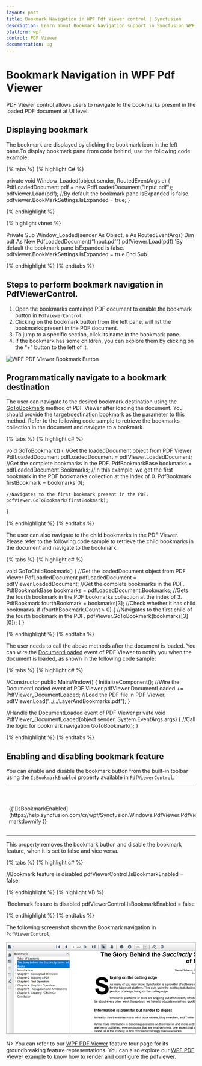 ```yaml
---
layout: post
title: Bookmark Navigation in WPF Pdf Viewer control | Syncfusion
description: Learn about Bookmark Navigation support in Syncfusion WPF Pdf Viewer control, its elements and more.
platform: wpf
control: PDF Viewer
documentation: ug
---
```


# Bookmark Navigation in WPF Pdf Viewer

PDF Viewer control allows users to navigate to the bookmarks present in the loaded PDF document at UI level. 


## Displaying bookmark
The bookmark are displayed by clicking the bookmark icon in the left pane.To display bookmark pane from code behind, use the following code example.

{% tabs %}
{% highlight C# %}

private void Window_Loaded(object sender, RoutedEventArgs e)
{
	PdfLoadedDocument pdf = new PdfLoadedDocument("Input.pdf");
    pdfviewer.Load(pdf);
    //By default the bookmark pane IsExpanded is false. 
  	pdfviewer.BookMarkSettings.IsExpanded = true;
}

{% endhighlight %}


{% highlight vbnet %}

Private Sub Window_Loaded(sender As Object, e As RoutedEventArgs)
    Dim pdf As New PdfLoadedDocument(“Input.pdf”)
    pdfViewer.Load(pdf)
    'By default the bookmark pane IsExpanded is false. 
	pdfviewer.BookMarkSettings.IsExpanded = true
End Sub

{% endhighlight %}
{% endtabs %}

## Steps to perform bookmark navigation in PdfViewerControl.

1.	Open the bookmarks contained PDF document to enable the bookmark button in `PdfViewerControl`.
2.	Clicking on the bookmark button from the left pane, will list the bookmarks present in the PDF document.
3.	To jump to a specific section, click its name in the bookmark pane.
4.	If the bookmark has some children, you can explore them by clicking on the “+” button to the left of it.

![WPF PDF Viewer Bookmark Button](Bookmark_Navigation_images/wpf-pdf-viewer-bookmark-button.png)  

## Programmatically navigate to a bookmark destination

The user can navigate to the desired bookmark destination using the [GoToBookmark](https://help.syncfusion.com/cr/wpf/Syncfusion.Windows.PdfViewer.PdfViewerControl.html#Syncfusion_Windows_PdfViewer_PdfViewerControl_GoToBookmark_Syncfusion_Pdf_Interactive_PdfBookmark_) method of PDF Viewer after loading the document. You should provide the target/destination bookmark as the parameter to this method. Refer to the following code sample to retrieve the bookmarks collection in the document and navigate to a bookmark.

{% tabs %}
{% highlight c# %}

void GoToBookmark()
{
    //Get the loadedDocument object from PDF Viewer
    PdfLoadedDocument pdfLoadedDocument = pdfViewer.LoadedDocument;
    //Get the complete bookmarks in the PDF.
    PdfBookmarkBase bookmarks = pdfLoadedDocument.Bookmarks;
    //In this example, we get the first bookmark in the PDF bookmarks collection at the index of 0.
    PdfBookmark firstBookmark = bookmarks[0];

    //Navigates to the first bookmark present in the PDF.
    pdfViewer.GoToBookmark(firstBookmark);
}

{% endhighlight %}
{% endtabs %}

The user can also navigate to the child bookmarks in the PDF Viewer. Please refer to the following code sample to retrieve the child bookmarks in the document and navigate to the bookmark.

{% tabs %}
{% highlight c# %}

void GoToChildBookmark()
{
    //Get the loadedDocument object from PDF Viewer
    PdfLoadedDocument pdfLoadedDocument = pdfViewer.LoadedDocument;
    //Get the complete bookmarks in the PDF.
    PdfBookmarkBase bookmarks = pdfLoadedDocument.Bookmarks;
    //Gets the fourth bookmark in the PDF bookmarks collection at the index of 3.
    PdfBookmark fourthBookmark = bookmarks[3];
    //Check whether it has child bookmarks.
    if (fourthBookmark.Count > 0)
    {
        //Navigates to the first child of the fourth bookmark in the PDF.
        pdfViewer.GoToBookmark(bookmarks[3][0]);
    }
}

{% endhighlight %}
{% endtabs %}

The user needs to call the above methods after the document is loaded. You can wire the [DocumentLoaded](https://help.syncfusion.com/cr/wpf/Syncfusion.Windows.PdfViewer.PdfViewerControl.html#Syncfusion_Windows_PdfViewer_PdfViewerControl_DocumentLoaded) event of PDF Viewer to notify you when the document is loaded, as shown in the following code sample:

{% tabs %}
{% highlight c# %}

//Constructor
public MainWindow()
{
    InitializeComponent();
    //Wire the DocumentLoaded event of PDF Viewer
    pdfViewer.DocumentLoaded += PdfViewer_DocumentLoaded;
    //Load the PDF file in PDF Viewer.
    pdfViewer.Load("../../LayerAndBookmarks.pdf");
}

//Handle the DocumentLoaded event of PDF Viewer
private void PdfViewer_DocumentLoaded(object sender, System.EventArgs args)
{
    //Call the logic for bookmark navigation
    GoToBookmark();
}

{% endhighlight %}
{% endtabs %}

## Enabling and disabling bookmark feature

You can enable and disable the bookmark button from the built-in toolbar using the `IsBookmarkEnabled` property available in `PdfViewerControl`.

<table>
<tr>
<th>
Property</th><th>
Action</th></tr>
<tr>
<td>
{{'[IsBookmarkEnabled](https://help.syncfusion.com/cr/wpf/Syncfusion.Windows.PdfViewer.PdfViewerControl.html#Syncfusion_Windows_PdfViewer_PdfViewerControl_IsBookmarkEnabled)'| markdownify }}</td><td>
Enables or disables the bookmark feature.</td></tr>
</table>

This property removes the bookmark button and disable the bookmark feature, when it is set to false and vice versa.

{% tabs %}
{% highlight c# %}

//Bookmark feature is disabled
pdfViewerControl.IsBookmarkEnabled = false;

{% endhighlight %}
{% highlight VB %}

'Bookmark feature is disabled
pdfViewerControl.IsBookmarkEnabled = false

{% endhighlight %}
{% endtabs %}

The following screenshot shown the Bookmark navigation in `PdfViewerControl`,

![WPF PDF Viewer Enabling and Disabling Bookmark Feature](Bookmark_Navigation_images/wpf-pdf-viewer-enabling-and-disabling-bookmark-feature.png)


N> You can refer to our [WPF PDF Viewer](https://www.syncfusion.com/wpf-controls/pdf-viewer) feature tour page for its groundbreaking feature representations. You can also explore our [WPF PDF Viewer example](https://github.com/syncfusion/wpf-demos) to know how to render and configure the pdfviewer.